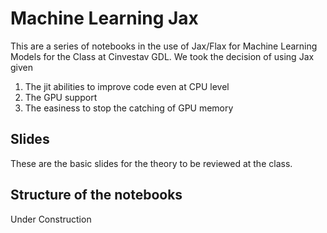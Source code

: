 # Machine Learning Jax

This are a series of notebooks in the use of Jax/Flax for Machine Learning Models for the Class at Cinvestav GDL. We took the decision of using Jax given

1. The jit abilities to improve code even at CPU level
2. The GPU support 
3. The easiness to stop the catching of GPU memory

## Slides
These are the basic slides for the theory to be reviewed at the class.

## Structure of the notebooks

Under Construction
